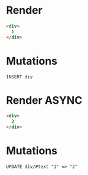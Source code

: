 # Render
```html
<div>
  1
</div>
```

# Mutations
```
INSERT div
```

# Render ASYNC
```html
<div>
  2
</div>
```

# Mutations
```
UPDATE div/#text "1" => "2"
```